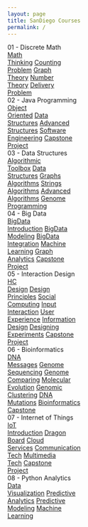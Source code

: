 ```yaml
---
layout: page
title: SanDiego Courses
permalink: /
---
```


<div class="block" style="grid-template-columns: 1fr 1fr;">
  <div class="btn text">
    <div class="btn name">01 - Discrete Math</div>
    <div class="row" style="grid-template-columns: 1fr 1fr 1fr;">
      <a href="/08-SanDiego/SD01/" class="btn box2">Math<br>Thinking</a>
      <a href="/08-SanDiego/SD02/" class="btn box2">Counting<br>Problem</a>
      <a href="/08-SanDiego/SD03/" class="btn box2">Graph<br>Theory</a> 
      <a href="/08-SanDiego/SD04/" class="btn box2">Number<br>Theory</a>
      <a href="/08-SanDiego/SD05/" class="btn box2">Delivery<br>Problem</a>
    </div>
  </div>
  <div class="btn text">
    <div class="btn name">02 - Java Programming</div>
    <div class="row" style="grid-template-columns: 1fr 1fr 1fr;">
      <a href="/08-SanDiego/SD06/" class="btn box2">Object<br>Oriented</a>
      <a href="/08-SanDiego/SD07/" class="btn box2">Data<br>Structures</a>
      <a href="/08-SanDiego/SD08/" class="btn box2">Advanced<br>Structures</a>
      <a href="/08-SanDiego/SD09/" class="btn box2">Software<br>Engineering</a>
      <a href="/08-SanDiego/SD10/" class="btn box2">Capstone<br>Project</a>
    </div>
  </div>
</div>

<div class="block" style="grid-template-columns: 1fr 1fr;">
  <div class="btn text">
    <div class="btn name">03 - Data Structures</div>
    <div class="row" style="grid-template-columns: 1fr 1fr 1fr;">
      <a href="/08-SanDiego/SD11/" class="btn box1">Algorithmic<br>Toolbox</a>
      <a href="/08-SanDiego/SD12/" class="btn box1">Data<br>Structures</a>
      <a href="/08-SanDiego/SD13/" class="btn box1">Graphs<br>Algorithms</a>
      <a href="/08-SanDiego/SD14/" class="btn box1">Strings<br>Algorithms</a>
      <a href="/08-SanDiego/SD15/" class="btn box1">Advanced<br>Algorithms</a>
      <a href="/08-SanDiego/SD16/" class="btn box1">Genome<br>Programming</a>
    </div>
  </div>
  <div class="btn text">
    <div class="btn name">04 - Big Data</div>
    <div class="row" style="grid-template-columns: 1fr 1fr 1fr;">
      <a href="/08-SanDiego/SD17/" class="btn box1">BigData<br>Introduction</a>
      <a href="/08-SanDiego/SD18/" class="btn box1">BigData<br>Modeling</a>
      <a href="/08-SanDiego/SD19/" class="btn box1">BigData<br>Integration</a>
      <a href="/08-SanDiego/SD20/" class="btn box1">Machine<br>Learning</a>
      <a href="/08-SanDiego/SD21/" class="btn box1">Graph<br>Analytics</a>
      <a href="/08-SanDiego/SD22/" class="btn box1">Capstone<br>Project</a>
    </div>
  </div>
</div>

<div class="block" style="grid-template-columns: 1fr 1fr;">
  <div class="btn text">
    <div class="btn name">05 - Interaction Design</div>
    <div class="row" style="grid-template-columns: 1fr 1fr 1fr 1fr;">
      <a href="/08-SanDiego/SD23/" class="btn box2">HC<br>Design</a>
      <a href="/08-SanDiego/SD24/" class="btn box2">Design<br>Principles</a>
      <a href="/08-SanDiego/SD25/" class="btn box2">Social<br>Computing</a>
      <a href="/08-SanDiego/SD26/" class="btn box2">Input<br>Interaction</a>
      <a href="/08-SanDiego/SD27/" class="btn box2">User<br>Experience</a>
      <a href="/08-SanDiego/SD28/" class="btn box2">Information<br>Design</a>
      <a href="/08-SanDiego/SD29/" class="btn box2">Designing<br>Experiments</a>
      <a href="/08-SanDiego/SD30/" class="btn box2">Capstone<br>Project</a>
    </div
  </div>
  <div class="btn text">
    <div class="btn name">06 - Bioinformatics</div>
    <div class="row" style="grid-template-columns: 1fr 1fr 1fr 1fr;">
      <a href="/08-SanDiego/SD31/" class="btn box2">DNA<br>Messages</a>
      <a href="/08-SanDiego/SD32/" class="btn box2">Genome<br>Sequencing</a>
      <a href="/08-SanDiego/SD33/" class="btn box2">Genome<br>Comparing</a>
      <a href="/08-SanDiego/SD34/" class="btn box2">Molecular<br>Evolution</a>
      <a href="/08-SanDiego/SD35/" class="btn box2">Genomic<br>Clustering</a>
      <a href="/08-SanDiego/SD36/" class="btn box2">DNA<br>Mutations</a>
      <a href="/08-SanDiego/SD37/" class="btn box2">Bioinformatics<br>Capstone</a>
    </div>
  </div>
</div>

<div class="block" style="grid-template-columns: 1fr 1fr;">
  <div class="btn text">
    <div class="btn name">07 - Internet of Things</div>
    <div class="row" style="grid-template-columns: 1fr 1fr 1fr;">
      <a href="/08-SanDiego/SD38/" class="btn box1">IoT<br>Introduction</a>
      <a href="/08-SanDiego/SD39/" class="btn box1">Dragon<br>Board</a>
      <a href="/08-SanDiego/SD40/" class="btn box1">Cloud<br>Services</a>
      <a href="/08-SanDiego/SD41/" class="btn box1">Communication<br>Tech</a>
      <a href="/08-SanDiego/SD42/" class="btn box1">Multimedia<br>Tech</a>
      <a href="/08-SanDiego/SD43/" class="btn box1">Capstone<br>Project</a>
    </div>
  </div>
  <div class="btn text">
    <div class="btn name">08 - Python Analytics</div>
    <div class="row" style="grid-template-columns: 1fr 1fr 1fr;">
      <a href="/08-SanDiego/SD44/" class="btn box1">Data<br>Visualization</a>
      <a href="/08-SanDiego/SD45/" class="btn box1">Predictive<br>Analytics</a>
      <a href="/08-SanDiego/SD46/" class="btn box1">Predictive<br>Modeling</a>
      <a href="/08-SanDiego/SD47/" class="btn box1">Machine<br>Learning</a>
    </div>
  </div>
</div>
